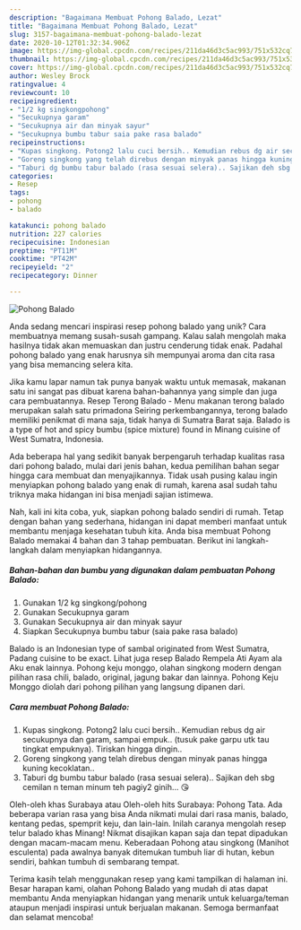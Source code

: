 ```yaml
---
description: "Bagaimana Membuat Pohong Balado, Lezat"
title: "Bagaimana Membuat Pohong Balado, Lezat"
slug: 3157-bagaimana-membuat-pohong-balado-lezat
date: 2020-10-12T01:32:34.906Z
image: https://img-global.cpcdn.com/recipes/211da46d3c5ac993/751x532cq70/pohong-balado-foto-resep-utama.jpg
thumbnail: https://img-global.cpcdn.com/recipes/211da46d3c5ac993/751x532cq70/pohong-balado-foto-resep-utama.jpg
cover: https://img-global.cpcdn.com/recipes/211da46d3c5ac993/751x532cq70/pohong-balado-foto-resep-utama.jpg
author: Wesley Brock
ratingvalue: 4
reviewcount: 10
recipeingredient:
- "1/2 kg singkongpohong"
- "Secukupnya garam"
- "Secukupnya air dan minyak sayur"
- "Secukupnya bumbu tabur saia pake rasa balado"
recipeinstructions:
- "Kupas singkong. Potong2 lalu cuci bersih.. Kemudian rebus dg air secukupnya dan garam, sampai empuk.. (tusuk pake garpu utk tau tingkat empuknya). Tiriskan hingga dingin.."
- "Goreng singkong yang telah direbus dengan minyak panas hingga kuning kecoklatan.."
- "Taburi dg bumbu tabur balado (rasa sesuai selera).. Sajikan deh sbg cemilan n teman minum teh pagiy2 ginih... 😘"
categories:
- Resep
tags:
- pohong
- balado

katakunci: pohong balado 
nutrition: 227 calories
recipecuisine: Indonesian
preptime: "PT11M"
cooktime: "PT42M"
recipeyield: "2"
recipecategory: Dinner

---
```



![Pohong Balado](https://img-global.cpcdn.com/recipes/211da46d3c5ac993/751x532cq70/pohong-balado-foto-resep-utama.jpg)

Anda sedang mencari inspirasi resep pohong balado yang unik? Cara membuatnya memang susah-susah gampang. Kalau salah mengolah maka hasilnya tidak akan memuaskan dan justru cenderung tidak enak. Padahal pohong balado yang enak harusnya sih mempunyai aroma dan cita rasa yang bisa memancing selera kita.

Jika kamu lapar namun tak punya banyak waktu untuk memasak, makanan satu ini sangat pas dibuat karena bahan-bahannya yang simple dan juga cara pembuatannya. Resep Terong Balado - Menu makanan terong balado merupakan salah satu primadona Seiring perkembangannya, terong balado memiliki penikmat di mana saja, tidak hanya di Sumatra Barat saja. Balado is a type of hot and spicy bumbu (spice mixture) found in Minang cuisine of West Sumatra, Indonesia.

Ada beberapa hal yang sedikit banyak berpengaruh terhadap kualitas rasa dari pohong balado, mulai dari jenis bahan, kedua pemilihan bahan segar hingga cara membuat dan menyajikannya. Tidak usah pusing kalau ingin menyiapkan pohong balado yang enak di rumah, karena asal sudah tahu triknya maka hidangan ini bisa menjadi sajian istimewa.


Nah, kali ini kita coba, yuk, siapkan pohong balado sendiri di rumah. Tetap dengan bahan yang sederhana, hidangan ini dapat memberi manfaat untuk membantu menjaga kesehatan tubuh kita. Anda bisa membuat Pohong Balado memakai 4 bahan dan 3 tahap pembuatan. Berikut ini langkah-langkah dalam menyiapkan hidangannya.

<!--inarticleads1-->

##### Bahan-bahan dan bumbu yang digunakan dalam pembuatan Pohong Balado:

1. Gunakan 1/2 kg singkong/pohong
1. Gunakan Secukupnya garam
1. Gunakan Secukupnya air dan minyak sayur
1. Siapkan Secukupnya bumbu tabur (saia pake rasa balado)


Balado is an Indonesian type of sambal originated from West Sumatra, Padang cuisine to be exact. Lihat juga resep Balado Rempela Ati Ayam ala Aku enak lainnya. Pohong keju monggo, olahan singkong modern dengan pilihan rasa chili, balado, original, jagung bakar dan lainnya. Pohong Keju Monggo diolah dari pohong pilihan yang langsung dipanen dari. 

<!--inarticleads2-->

##### Cara membuat Pohong Balado:

1. Kupas singkong. Potong2 lalu cuci bersih.. Kemudian rebus dg air secukupnya dan garam, sampai empuk.. (tusuk pake garpu utk tau tingkat empuknya). Tiriskan hingga dingin..
1. Goreng singkong yang telah direbus dengan minyak panas hingga kuning kecoklatan..
1. Taburi dg bumbu tabur balado (rasa sesuai selera).. Sajikan deh sbg cemilan n teman minum teh pagiy2 ginih... 😘


Oleh-oleh khas Surabaya atau Oleh-oleh hits Surabaya: Pohong Tata. Ada beberapa varian rasa yang bisa Anda nikmati mulai dari rasa manis, balado, kentang pedas, spemprit keju, dan lain-lain. Inilah caranya mengolah resep telur balado khas Minang! Nikmat disajikan kapan saja dan tepat dipadukan dengan macam-macam menu. Keberadaan Pohong atau singkong (Manihot esculenta) pada awalnya banyak ditemukan tumbuh liar di hutan, kebun sendiri, bahkan tumbuh di sembarang tempat. 

Terima kasih telah menggunakan resep yang kami tampilkan di halaman ini. Besar harapan kami, olahan Pohong Balado yang mudah di atas dapat membantu Anda menyiapkan hidangan yang menarik untuk keluarga/teman ataupun menjadi inspirasi untuk berjualan makanan. Semoga bermanfaat dan selamat mencoba!
